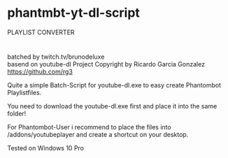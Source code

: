 # phantmbt-yt-dl-script
PLAYLIST CONVERTER                                    
# 
batched by twitch.tv/brunodeluxe <br>
basend on youtube-dl Project
Copyright by Ricardo Garcia Gonzalez
https://github.com/rg3

Quite a simple Batch-Script for youtube-dl.exe 
to easy create Phantombot Playlistfiles.

You need to download the youtube-dl.exe first 
and place it into the same folder!

For Phantombot-User i recommend to place the
files into /addons/youtubeplayer and create
a shortcut on your desktop.

Tested on Windows 10 Pro 
